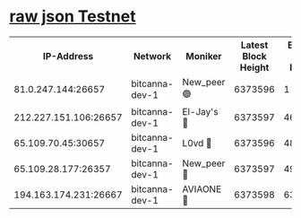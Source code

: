 [raw json Testnet](https://rpc-check.bcat.stavr.tech/bcat/rpc-bcat-result.json)
=


<table><tr><th>IP-Address</th><th>Network</th><th>Moniker</th><th>Latest Block Height</th><th>Earliest Block Height</th><th>Catching Up</th><th>Tx Index</th><th>Voting Power</th><th>Scan Time</th></tr><tr><td>81.0.247.144:26657</td><td>bitcanna-dev-1</td><td>New_peer 🟢</td><td>6373596</td><td>1</td><td>False</td><td>on</td><td>0</td><td>2024-02-10T05:05:15.646783319UTC</td></tr><tr><td>212.227.151.106:26657</td><td>bitcanna-dev-1</td><td>El-Jay's 🔴</td><td>6373597</td><td>4670391</td><td>False</td><td>on</td><td>2218164</td><td>2024-02-10T05:05:22.418975465UTC</td></tr><tr><td>65.109.70.45:30657</td><td>bitcanna-dev-1</td><td>L0vd 🔴</td><td>6373596</td><td>4828155</td><td>False</td><td>on</td><td>307920</td><td>2024-02-10T05:05:15.990256378UTC</td></tr><tr><td>65.109.28.177:26357</td><td>bitcanna-dev-1</td><td>New_peer 🔴</td><td>6373597</td><td>4952911</td><td>False</td><td>on</td><td>2237067</td><td>2024-02-10T05:05:22.769175685UTC</td></tr><tr><td>194.163.174.231:26667</td><td>bitcanna-dev-1</td><td>AVIAONE 🔴</td><td>6373598</td><td>6369951</td><td>False</td><td>on</td><td>1949865</td><td>2024-02-10T05:05:29.290897903UTC</td></tr></table>